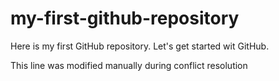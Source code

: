 # my-first-github-repository
Here is my first GitHub repository. Let's get started wit GitHub.

This line was modified manually during conflict resolution